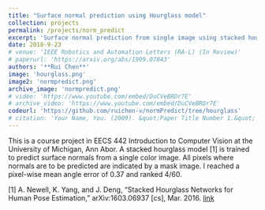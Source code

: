 ```yaml
---
title: "Surface normal prediction using Hourglass model"
collection: projects
permalink: /projects/norm_predict
excerpt: 'Surface normal prediction from single image using stacked hourglass model.'
date: 2018-9-23
# venue: 'IEEE Robotics and Automation Letters (RA-L) (In Review)'
# paperurl: 'https://arxiv.org/abs/1909.07843'
authors: '**Rui Chen**'
image: 'hourglass.png'
image2: 'normpredict.png'
archive_image: 'normpredict.png' 
# video: 'https://www.youtube.com/embed/DuCVeBRDr7E'
# archive_video: 'https://www.youtube.com/embed/DuCVeBRDr7E'
codeurl: 'https://github.com/ruichen-v/normPredict/tree/hourglass'
# citation: 'Your Name, You. (2009). &quot;Paper Title Number 1.&quot; <i>Journal 1</i>. 1(1).'
---
```


This is a course project in EECS 442 Introduction to Computer Vision at the University of Michigan, Ann Abor. A stacked hourglass model [1] is trained to predict surface normals from a single color image. All pixels where normals are to be predicted are indicated by a mask image. I reached a pixel-wise mean angle error of 0.37 and ranked 4/60.

[1] A. Newell, K. Yang, and J. Deng, “Stacked Hourglass Networks for Human Pose Estimation,” arXiv:1603.06937 [cs], Mar. 2016. [link](https://arxiv.org/abs/1603.06937)


<!-- [Download paper here](https://arxiv.org/abs/1909.07843) -->
